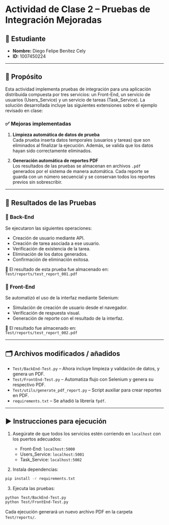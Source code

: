 # Actividad de Clase 2 – Pruebas de Integración Mejoradas

## 👤 Estudiante

- **Nombre:** Diego Felipe Benítez Cely  
- **ID:** 1007450224

---

## 🎯 Propósito

Esta actividad implementa pruebas de integración para una aplicación distribuida compuesta por tres servicios: un Front-End, un servicio de usuarios (Users_Service) y un servicio de tareas (Task_Service). La solución desarrollada incluye las siguientes extensiones sobre el ejemplo revisado en clase:

### ✅ Mejoras implementadas

1. **Limpieza automática de datos de prueba**  
   Cada prueba inserta datos temporales (usuarios y tareas) que son eliminados al finalizar la ejecución. Además, se valida que los datos hayan sido correctamente eliminados.

2. **Generación automática de reportes PDF**  
   Los resultados de las pruebas se almacenan en archivos `.pdf` generados por el sistema de manera automática. Cada reporte se guarda con un número secuencial y se conservan todos los reportes previos sin sobrescribir.

---

## 🧪 Resultados de las Pruebas

### 🔹 Back-End

Se ejecutaron las siguientes operaciones:
- Creación de usuario mediante API.
- Creación de tarea asociada a ese usuario.
- Verificación de existencia de la tarea.
- Eliminación de los datos generados.
- Confirmación de eliminación exitosa.

📄 El resultado de esta prueba fue almacenado en:  
`Test/reports/test_report_001.pdf`

### 🔹 Front-End

Se automatizó el uso de la interfaz mediante Selenium:
- Simulación de creación de usuario desde el navegador.
- Verificación de respuesta visual.
- Generación de reporte con el resultado de la interfaz.

📄 El resultado fue almacenado en:  
`Test/reports/test_report_002.pdf`

---

## 🗂️ Archivos modificados / añadidos

- `Test/BackEnd-Test.py` – Ahora incluye limpieza y validación de datos, y genera un PDF.
- `Test/FrontEnd-Test.py` – Automatiza flujo con Selenium y genera su respectivo PDF.
- `Test/utils/generate_pdf_report.py` – Script auxiliar para crear reportes en PDF.
- `requirements.txt` – Se añadió la librería `fpdf`.

---

## ▶️ Instrucciones para ejecución

1. Asegúrate de que todos los servicios estén corriendo en `localhost` con los puertos adecuados:
   - Front-End: `localhost:5000`
   - Users_Service: `localhost:5001`
   - Task_Service: `localhost:5002`

2. Instala dependencias:

```bash
pip install -r requirements.txt
```

3. Ejecuta las pruebas:

```bash
python Test/BackEnd-Test.py
python Test/FrontEnd-Test.py
```

Cada ejecución generará un nuevo archivo PDF en la carpeta `Test/reports/`.

